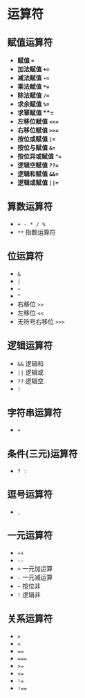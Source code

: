 # 运算符

## 赋值运算符

- **赋值 `=`**
- **加法赋值 `+=`**
- **减法赋值 `-=`**
- **乘法赋值 `*=`**
- **除法赋值 `/=`**
- **求余赋值 `%=`**
- **求幂赋值 \*\*=**
- **左移位赋值 `<<=`**
- **右移位赋值 `>>=`**
- **按位或赋值 `|=`**
- **按位与赋值 `&=`**
- **按位异或赋值 `^=`**
- **逻辑空赋值 `??=`**
- **逻辑和赋值 `&&=`**
- **逻辑或赋值 `||=`**

## 算数运算符

- `+ - * / %`
- `**` 指数运算符

## 位运算符

- `&`
- `|`
- `~`
- `^`
- 右移位 `>>`
- 左移位 `<<`
- 无符号右移位 `>>>`

## 逻辑运算符

- `&&` 逻辑和
- `||` 逻辑或
- `??` 逻辑空
- `!`

## 字符串运算符

- `+`

## 条件(三元)运算符

- `? :`

## 逗号运算符

- `,`

## 一元运算符

- `++`
- `--`
- `+` 一元加运算
- `-` 一元减运算
- `~` 按位非
- `!` 逻辑非

## 关系运算符

- `>`
- `<`
- `==`
- `===`
- `>=`
- `<=`
- `!=`
- `!==`
